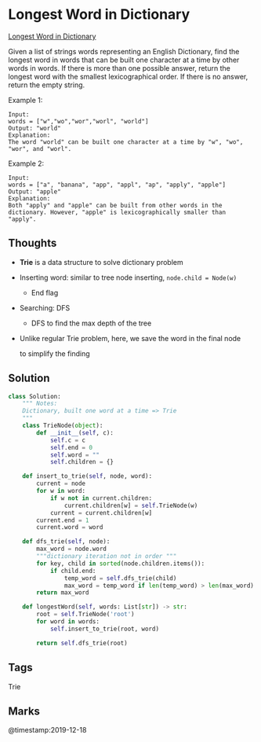 # Longest Word in Dictionary

[Longest Word in Dictionary](https://leetcode.com/problems/longest-word-in-dictionary)

Given a list of strings words representing an English Dictionary, find the longest word in words that can be built one character at a time by other words in words. If there is more than one possible answer, return the longest word with the smallest lexicographical order. If there is no answer, return the empty string.

Example 1:

```text
Input: 
words = ["w","wo","wor","worl", "world"]
Output: "world"
Explanation: 
The word "world" can be built one character at a time by "w", "wo", "wor", and "worl".
```

Example 2:

```text
Input: 
words = ["a", "banana", "app", "appl", "ap", "apply", "apple"]
Output: "apple"
Explanation: 
Both "apply" and "apple" can be built from other words in the dictionary. However, "apple" is lexicographically smaller than "apply".
```

## Thoughts

* **Trie** is a data structure to solve dictionary problem 
* Inserting word: similar to tree node inserting, `node.child = Node(w)`
  * End flag 
* Searching: DFS
  * DFS to find the max depth of the tree
* Unlike regular Trie problem, here, we save the word in the final node

  to simplify the finding

## Solution

```python
class Solution:
    """ Notes:
    Dictionary, built one word at a time => Trie 
    """
    class TrieNode(object):
        def __init__(self, c):
            self.c = c
            self.end = 0
            self.word = ""
            self.children = {}

    def insert_to_trie(self, node, word):
        current = node 
        for w in word:
            if w not in current.children:
                current.children[w] = self.TrieNode(w)
            current = current.children[w]
        current.end = 1
        current.word = word

    def dfs_trie(self, node):
        max_word = node.word
        """dictionary iteration not in order """
        for key, child in sorted(node.children.items()):
            if child.end:
                temp_word = self.dfs_trie(child)
                max_word = temp_word if len(temp_word) > len(max_word) else max_word
        return max_word

    def longestWord(self, words: List[str]) -> str:
        root = self.TrieNode('root')
        for word in words:
            self.insert_to_trie(root, word)

        return self.dfs_trie(root)
```

## Tags

Trie

## Marks

@timestamp:2019-12-18
